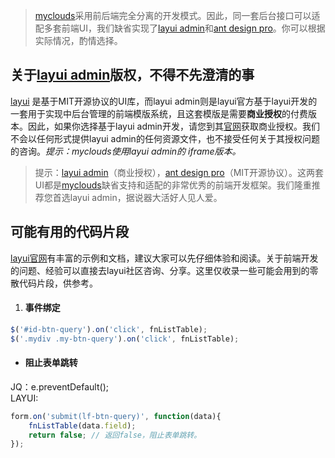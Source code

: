 >[myclouds](https://gitee.com/osworks/MyClouds)采用前后端完全分离的开发模式。因此，同一套后台接口可以适配多套前端UI，我们缺省实现了[layui admin](https://www.layui.com/admin/)和[ant design pro](https://pro.ant.design/index-cn)。你可以根据实际情况，酌情选择。

## 关于[layui admin](https://www.layui.com/admin/)版权，不得不先澄清的事
[layui](https://www.layui.com) 是基于MIT开源协议的UI库，而layui admin则是layui官方基于layui开发的一套用于实现中后台管理的前端模版系统，且这套模版是需要**商业授权**的付费版本。因此，如果你选择基于layui admin开发，请您到其[官网](https://www.layui.com/admin/)获取商业授权。我们不会以任何形式提供layui admin的任何资源文件，也不接受任何关于其授权问题的咨询。*提示：myclouds使用layui admin的 iframe版本。*
> 提示：[layui admin](https://www.layui.com/admin/)（商业授权），[ant design pro](https://pro.ant.design/index-cn)（MIT开源协议）。这两套UI都是[myclouds](https://gitee.com/osworks/MyClouds)缺省支持和适配的非常优秀的前端开发框架。我们隆重推荐您首选layui admin，据说器大活好人见人爱。

## 可能有用的代码片段
[layui官网](https://www.layui.com)有丰富的示例和文档，建议大家可以先仔细体验和阅读。关于前端开发的问题、经验可以直接去layui社区咨询、分享。这里仅收录一些可能会用到的零散代码片段，供参考。

1. #### 事件绑定
``` javascript
$('#id-btn-query').on('click', fnListTable);  
$('.mydiv .my-btn-query').on('click', fnListTable);
```
- #### 阻止表单跳转
JQ：e.preventDefault();  
LAYUI:  
``` javascript
form.on('submit(lf-btn-query)', function(data){
	fnListTable(data.field);
	return false; // 返回false，阻止表单跳转。
});
```